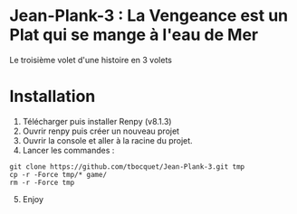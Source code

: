 # Jean-Plank-3 : La Vengeance est un Plat qui se mange à l'eau de Mer

Le troisième volet d'une histoire en 3 volets

# Installation

1. Télécharger puis installer Renpy (v8.1.3)
2. Ouvrir renpy puis créer un nouveau projet
3. Ouvrir la console et aller à la racine du projet.
4. Lancer les commandes :

```
git clone https://github.com/tbocquet/Jean-Plank-3.git tmp
cp -r -Force tmp/* game/
rm -r -Force tmp
```

5. Enjoy
